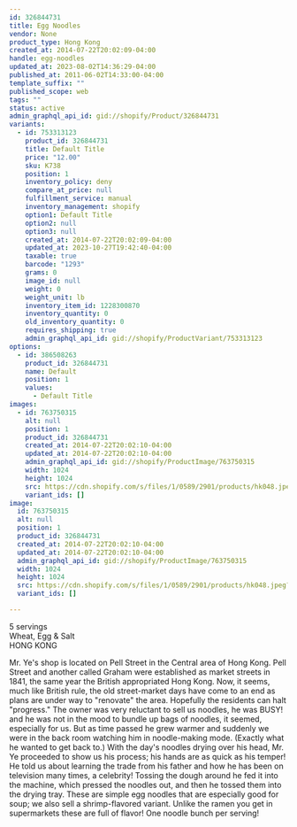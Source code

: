 ```yaml
---
id: 326844731
title: Egg Noodles
vendor: None
product_type: Hong Kong
created_at: 2014-07-22T20:02:09-04:00
handle: egg-noodles
updated_at: 2023-08-02T14:36:29-04:00
published_at: 2011-06-02T14:33:00-04:00
template_suffix: ""
published_scope: web
tags: ""
status: active
admin_graphql_api_id: gid://shopify/Product/326844731
variants:
  - id: 753313123
    product_id: 326844731
    title: Default Title
    price: "12.00"
    sku: K738
    position: 1
    inventory_policy: deny
    compare_at_price: null
    fulfillment_service: manual
    inventory_management: shopify
    option1: Default Title
    option2: null
    option3: null
    created_at: 2014-07-22T20:02:09-04:00
    updated_at: 2023-10-27T19:42:40-04:00
    taxable: true
    barcode: "1293"
    grams: 0
    image_id: null
    weight: 0
    weight_unit: lb
    inventory_item_id: 1228300870
    inventory_quantity: 0
    old_inventory_quantity: 0
    requires_shipping: true
    admin_graphql_api_id: gid://shopify/ProductVariant/753313123
options:
  - id: 386508263
    product_id: 326844731
    name: Default
    position: 1
    values:
      - Default Title
images:
  - id: 763750315
    alt: null
    position: 1
    product_id: 326844731
    created_at: 2014-07-22T20:02:10-04:00
    updated_at: 2014-07-22T20:02:10-04:00
    admin_graphql_api_id: gid://shopify/ProductImage/763750315
    width: 1024
    height: 1024
    src: https://cdn.shopify.com/s/files/1/0589/2901/products/hk048.jpeg?v=1406073730
    variant_ids: []
image:
  id: 763750315
  alt: null
  position: 1
  product_id: 326844731
  created_at: 2014-07-22T20:02:10-04:00
  updated_at: 2014-07-22T20:02:10-04:00
  admin_graphql_api_id: gid://shopify/ProductImage/763750315
  width: 1024
  height: 1024
  src: https://cdn.shopify.com/s/files/1/0589/2901/products/hk048.jpeg?v=1406073730
  variant_ids: []

---
```


5 servings  
Wheat, Egg & Salt  
HONG KONG

Mr. Ye's shop is located on Pell Street in the Central area of Hong Kong. Pell Street and another called Graham were established as market streets in 1841, the same year the British appropriated Hong Kong. Now, it seems, much like British rule, the old street-market days have come to an end as plans are under way to "renovate" the area. Hopefully the residents can halt "progress." The owner was very reluctant to sell us noodles, he was BUSY! and he was not in the mood to bundle up bags of noodles, it seemed, especially for us. But as time passed he grew warmer and suddenly we were in the back room watching him in noodle-making mode. (Exactly what he wanted to get back to.) With the day's noodles drying over his head, Mr. Ye proceeded to show us his process; his hands are as quick as his temper! He told us about learning the trade from his father and how he has been on television many times, a celebrity! Tossing the dough around he fed it into the machine, which pressed the noodles out, and then he tossed them into the drying tray. These are simple egg noodles that are especially good for soup; we also sell a shrimp-flavored variant. Unlike the ramen you get in supermarkets these are full of flavor! One noodle bunch per serving!